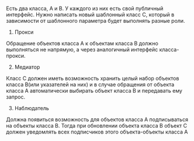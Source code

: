 Есть два класса, А и В.
У каждого из них есть свой публичный интерфейс.
Нужно написать новый шаблонный класс С, который в зависимости от шаблонного параметра будет выполнять разные роли.

1. Прокси

Обращение объектов класса А к объектам класса В должно выполняться не напрямую, а через аналогичный интерфейс класса-прокси. 

2. Медиатор 

Класс С должен иметь возможность хранить целый набор объектов класса В(или указателей на них) и в случае обращения от объекта класса А автоматически выбирать объект класса В и передавать ему запрос. 

3. Наблюдатель 

Должна появиться возможность для объектов класса А подписываться на объекты класса В. Тогда при обновлении объекта класса В объект С должен уведомлять всех подписчиков этого объекта-объекты класса А

